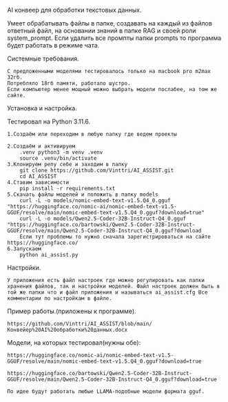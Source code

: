 AI конвеер для обработки текстовых данных.

Умеет обрабатывать файлы в папке, создавать на каждый из файлов ответный файл, на основании знаний в папке RAG и своей роли system_prompt.
Если удалить все промпты папки prompts то программа будет работать в режиме чата.

Системные требования.

    С предложенными моделями тестировалось только на macbook pro m2max 32гб.
    Потребляло 18гб памяти, работало шустро.
    Если компьютер менее мощный можно выбрать модели послабее, на том же сайте.

Установка и настройка.

Тестировал на Python 3.11.6.

    1.Создаём или переходим в любую папку где ведем проекты

    2.Создаём и активируем
        .venv python3 -m venv .venv
        source .venv/bin/activate
    3.Клонируем репу себе и заходим в папку
        git clone https://github.com/Vinttri/AI_ASSIST.git
        cd AI_ASSIST
    4.Ставим зависимости
        pip install -r requirements.txt
    5.Скачать файлы моделей и положить в папку models
        curl -L -o models/nomic-embed-text-v1.5.Q4_0.gguf "https://huggingface.co/nomic-ai/nomic-embed-text-v1.5-GGUF/resolve/main/nomic-embed-text-v1.5.Q4_0.gguf?download=true"
        curl -L -o models/Qwen2.5-Coder-32B-Instruct-Q4_0.gguf "https://huggingface.co/bartowski/Qwen2.5-Coder-32B-Instruct-GGUF/resolve/main/Qwen2.5-Coder-32B-Instruct-Q4_0.gguf?download
        Если тут проблемы то нужно сначала зарегистрироваться на сайте https://huggingface.co/
    6.Запускаем
        python ai_assist.py


Настройки.

    У приложения есть файл настроек где можно регулировать как папки хранения файлов, так и настройки моделей. Файл настроек должен быть в той же папки что и файл приложения и называться ai_assist.cfg Все комментарии по настройкам в файле.


Пример работы.(приложены к программе).

    https://github.com/Vinttri/AI_ASSIST/blob/main/Конвейер%20AI%20обработки%20данных.docx

Модели, на которых тестировал(нужны обе):

    https://huggingface.co/nomic-ai/nomic-embed-text-v1.5-GGUF/resolve/main/nomic-embed-text-v1.5.Q4_0.gguf?download=true

    https://huggingface.co/bartowski/Qwen2.5-Coder-32B-Instruct-GGUF/resolve/main/Qwen2.5-Coder-32B-Instruct-Q4_0.gguf?download=true

    По идее будут работать любые LLAMA-подобные модели формата gguf.
